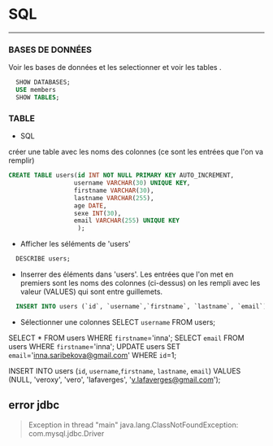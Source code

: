 # SQL


---

### BASES DE DONNÉES
Voir les bases de données et les selectionner et voir les tables .
```sql
  SHOW DATABASES;
  USE members
  SHOW TABLES;
```

### TABLE
 - SQL

 créer une table avec les noms des colonnes (ce sont les entrées que l'on va remplir)
  ```sql
  CREATE TABLE users(id INT NOT NULL PRIMARY KEY AUTO_INCREMENT,
                    username VARCHAR(30) UNIQUE KEY,
                    firstname VARCHAR(30),
                    lastname VARCHAR(255),
                    age DATE,
                    sexe INT(30),
                    email VARCHAR(255) UNIQUE KEY
                     );
  ```
  - Afficher les séléments de 'users'
  ```sql
    DESCRIBE users;
  ```

  - Inserrer des éléments dans 'users'. Les entrées que l'on met en premiers sont les noms des colonnes (ci-dessus) on les rempli avec les valeur (VALUES) qui sont entre guillemets.
  ```sql
    INSERT INTO users (`id`, `username`,`firstname`, `lastname`, `email`) VALUES (NULL, 'ruskova', 'inna', 'saribekova', 'inna.saribeko@gùail.com');
  ```
  - Sélectionner une colonnes
SELECT `username` FROM users;

SELECT * FROM users WHERE `firstname`='inna';
SELECT `email` FROM users WHERE `firstname`='inna';
UPDATE users SET `email`='inna.saribekova@gmail.com' WHERE `id`=1;

INSERT INTO users (`id`, `username`,`firstname`, `lastname`, `email`) VALUES (NULL, 'veroxy', 'vero', 'lafaverges', 'v.lafaverges@gmail.com');


## error jdbc
> Exception in thread "main" java.lang.ClassNotFoundException: com.mysql.jdbc.Driver